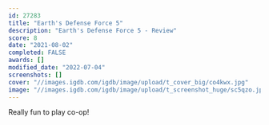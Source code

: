 ```yaml
---
id: 27283
title: "Earth's Defense Force 5"
description: "Earth's Defense Force 5 - Review"
score: 8
date: "2021-08-02"
completed: FALSE
awards: []
modified_date: "2022-07-04"
screenshots: []
cover: "//images.igdb.com/igdb/image/upload/t_cover_big/co4kwx.jpg"
image: "//images.igdb.com/igdb/image/upload/t_screenshot_huge/sc5qzo.jpg"
---
```

Really fun to play co-op!